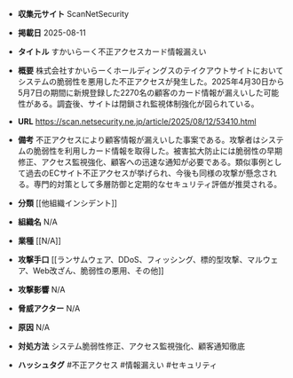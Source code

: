 - **収集元サイト**
ScanNetSecurity

- **掲載日**
2025-08-11

- **タイトル**
すかいらーく不正アクセスカード情報漏えい

- **概要**
株式会社すかいらーくホールディングスのテイクアウトサイトにおいてシステムの脆弱性を悪用した不正アクセスが発生した。2025年4月30日から5月7日の期間に新規登録した2270名の顧客のカード情報が漏えいした可能性がある。調査後、サイトは閉鎖され監視体制強化が図られている。

- **URL**
https://scan.netsecurity.ne.jp/article/2025/08/12/53410.html

- **備考**
不正アクセスにより顧客情報が漏えいした事案である。攻撃者はシステムの脆弱性を利用しカード情報を取得した。被害拡大防止には脆弱性の早期修正、アクセス監視強化、顧客への迅速な通知が必要である。類似事例として過去のECサイト不正アクセスが挙げられ、今後も同様の攻撃が懸念される。専門的対策として多層防御と定期的なセキュリティ評価が推奨される。

- **分類**
[[他組織インシデント]]

- **組織名**
N/A

- **業種**
[[N/A]]

- **攻撃手口**
[[ランサムウェア、DDoS、フィッシング、標的型攻撃、マルウェア、Web改ざん、脆弱性の悪用、その他]]

- **攻撃影響**
N/A

- **脅威アクター**
N/A

- **原因**
N/A

- **対処方法**
システム脆弱性修正、アクセス監視強化、顧客通知徹底

- **ハッシュタグ**
#不正アクセス #情報漏えい #セキュリティ

